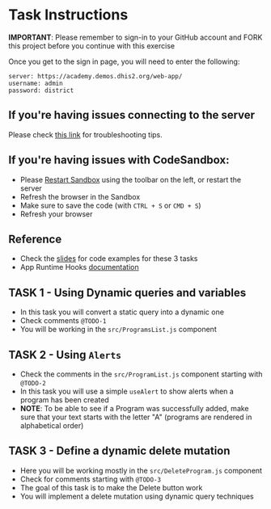 # Task Instructions 

**IMPORTANT**: Please remember to sign-in to your GitHub account and FORK this project before you continue with this exercise  

Once you get to the sign in page, you will need to enter the following:

```
server: https://academy.demos.dhis2.org/web-app/
username: admin
password: district
```
## If you're having issues connecting to the server

Please check [this link](https://github.com/dhis2/academy-web-app-dev-2021/blob/main/resources/DEBUG.md#if-youre-using-chrome) for troubleshooting tips. 

## If you're having issues with CodeSandbox: 

- Please [Restart Sandbox](https://github.com/dhis2/academy-web-app-dev-2021/blob/main/resources/CODESANDBOX.md) using the toolbar on the left, or restart the server 
- Refresh the browser in the Sandbox
- Make sure to save the code (with `CTRL + S` or `CMD + S`)
- Refresh your browser 

## Reference

- Check the [slides](https://drive.google.com/file/d/1LgLE2uEWeKGp8ik3aeV1gMbLvqqQSxxu/view?usp=sharing) for code examples for these 3 tasks
- App Runtime Hooks [documentation](https://runtime.dhis2.nu/#/hooks/) 

## TASK 1 - Using Dynamic queries and variables 

- In this task you will convert a static query into a dynamic one 
- Check comments `@TODO-1`
- You will be working in the `src/ProgramsList.js` component 

## TASK 2 - Using `Alerts` 

- Check the comments in the `src/ProgramList.js` component starting with `@TODO-2`
- In this task you will use a simple `useAlert` to show alerts when a program has been created 
- **NOTE**: To be able to see if a Program was successfully added, make sure that your text starts with the letter "A" (programs are rendered in alphabetical order)

## TASK 3 - Define a dynamic delete mutation  

- Here you will be working mostly in the `src/DeleteProgram.js` component 
- Check for comments starting with `@TODO-3`
- The goal of this task is to make the Delete button work
- You will implement a delete mutation using dynamic query techniques




